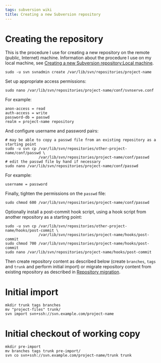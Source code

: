 ```yaml
---
tags: subversion wiki
title: Creating a new Subversion repository
---
```


# Creating the repository

This is the procedure I use for creating a new repository on the remote (public, Internet) machine. Information about the procedure I use on my local machine, see [Creating a new Subversion repository:Local machine](/wiki/Creating_a_new_Subversion_repository%3aLocal_machine).

    sudo -u svn svnadmin create /var/lib/svn/repositories/project-name

Set up appropriate access permissions:

    sudo nano /var/lib/svn/repositories/project-name/conf/svnserve.conf

For example:

    anon-access = read
    auth-access = write
    password-db = passwd
    realm = project-name repository

And configure username and password pairs:

    # may be able to copy a passwd file from an existing repository as a starting point
    sudo -u svn cp /var/lib/svn/repositories/other-project-name/conf/passwd \
                   /var/lib/svn/repositories/project-name/conf/passwd
    # edit the passwd file by hand if necessary
    sudo nano /var/lib/svn/repositories/project-name/conf/passwd

For example:

    username = password

Finally, tighten the permissions on the `passwd` file:

    sudo chmod 600 /var/lib/svn/repositories/project-name/conf/passwd

Optionally install a post-commit hook script, using a hook script from another repository as a starting point:

    sudo -u svn cp /var/lib/svn/repositories/other-project-name/hooks/post-commit \
                   /var/lib/svn/repositories/project-name/hooks/post-commit
    sudo chmod 700 /var/lib/svn/repositories/project-name/hooks/post-commit
    sudo nano /var/lib/svn/repositories/project-name/hooks/post-commit

Then create repository content as described below (create `branches`, `tags` and `trunk` and perform initial import) or migrate repository content from existing repository as described in [Repository migration](/wiki/Repository_migration).

# Initial import

    mkdir trunk tags branches
    mv "project-files" trunk/
    svn import svn+ssh://svn.example.com/project-name

# Initial checkout of working copy

    mkdir pre-import
    mv branches tags trunk pre-import/
    svn co svn+ssh://svn.example.com/project-name/trunk trunk
